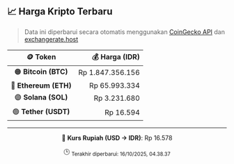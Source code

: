 

<!-- HARGA_KRIPTO -->
## 📈 Harga Kripto Terbaru

> Data ini diperbarui secara otomatis menggunakan [CoinGecko API](https://www.coingecko.com/) dan [exchangerate.host](https://exchangerate.host/)

<div align="center">

| 🪙 Token | 💰 Harga (IDR) |
|:------:|---------------:|
| 🟠 **Bitcoin (BTC)**   | Rp 1.847.356.156 |
| 🔵 **Ethereum (ETH)**  | Rp 65.993.334 |
| 🟣 **Solana (SOL)**    | Rp 3.231.680 |
| 🟢 **Tether (USDT)**   | Rp 16.594 |

---

💱 **Kurs Rupiah (USD → IDR)**: Rp 16.578

🕒 <sub>Terakhir diperbarui: 16/10/2025, 04.38.37</sub>

</div>
<!-- /HARGA_KRIPTO -->